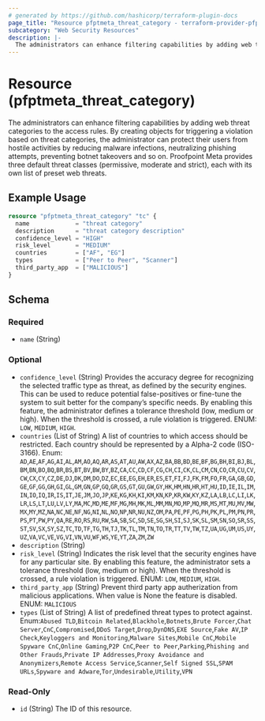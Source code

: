 ```yaml
---
# generated by https://github.com/hashicorp/terraform-plugin-docs
page_title: "Resource pfptmeta_threat_category - terraform-provider-pfptmeta"
subcategory: "Web Security Resources"
description: |-
  The administrators can enhance filtering capabilities by adding web threat categories to the access rules. By creating objects for triggering a violation based on threat categories, the administrator can protect their users from hostile activities by reducing malware infections, neutralizing phishing attempts, preventing botnet takeovers and so on. Proofpoint Meta provides three default threat classes (permissive, moderate and strict), each with its own list of preset web threats.
---
```


# Resource (pfptmeta_threat_category)

The administrators can enhance filtering capabilities by adding web threat categories to the access rules. By creating objects for triggering a violation based on threat categories, the administrator can protect their users from hostile activities by reducing malware infections, neutralizing phishing attempts, preventing botnet takeovers and so on. Proofpoint Meta provides three default threat classes (permissive, moderate and strict), each with its own list of preset web threats.

## Example Usage

```terraform
resource "pfptmeta_threat_category" "tc" {
  name             = "threat category"
  description      = "threat category description"
  confidence_level = "HIGH"
  risk_level       = "MEDIUM"
  countries        = ["AF", "EG"]
  types            = ["Peer to Peer", "Scanner"]
  third_party_app  = ["MALICIOUS"]
}
```

<!-- schema generated by tfplugindocs -->
## Schema

### Required

- `name` (String)

### Optional

- `confidence_level` (String) Provides the accuracy degree for recognizing the selected traffic type as threat, as defined by the security engines. This can be used to reduce potential false-positives or fine-tune the system to suit better for the company’s specific needs. By enabling this feature, the administrator defines a tolerance threshold (low, medium or high). When the threshold is crossed, a rule violation is triggered. ENUM: `LOW`, `MEDIUM`, `HIGH`.
- `countries` (List of String) A list of countries to which access should be restricted. Each country should be represented by a Alpha-2 code (ISO-3166). Enum: `AD`,`AE`,`AF`,`AG`,`AI`,`AL`,`AM`,`AO`,`AQ`,`AR`,`AS`,`AT`,`AU`,`AW`,`AX`,`AZ`,`BA`,`BB`,`BD`,`BE`,`BF`,`BG`,`BH`,`BI`,`BJ`,`BL`,`BM`,`BN`,`BO`,`BQ`,`BR`,`BS`,`BT`,`BV`,`BW`,`BY`,`BZ`,`CA`,`CC`,`CD`,`CF`,`CG`,`CH`,`CI`,`CK`,`CL`,`CM`,`CN`,`CO`,`CR`,`CU`,`CV`,`CW`,`CX`,`CY`,`CZ`,`DE`,`DJ`,`DK`,`DM`,`DO`,`DZ`,`EC`,`EE`,`EG`,`EH`,`ER`,`ES`,`ET`,`FI`,`FJ`,`FK`,`FM`,`FO`,`FR`,`GA`,`GB`,`GD`,`GE`,`GF`,`GG`,`GH`,`GI`,`GL`,`GM`,`GN`,`GP`,`GQ`,`GR`,`GS`,`GT`,`GU`,`GW`,`GY`,`HK`,`HM`,`HN`,`HR`,`HT`,`HU`,`ID`,`IE`,`IL`,`IM`,`IN`,`IO`,`IQ`,`IR`,`IS`,`IT`,`JE`,`JM`,`JO`,`JP`,`KE`,`KG`,`KH`,`KI`,`KM`,`KN`,`KP`,`KR`,`KW`,`KY`,`KZ`,`LA`,`LB`,`LC`,`LI`,`LK`,`LR`,`LS`,`LT`,`LU`,`LV`,`LY`,`MA`,`MC`,`MD`,`ME`,`MF`,`MG`,`MH`,`MK`,`ML`,`MM`,`MN`,`MO`,`MP`,`MQ`,`MR`,`MS`,`MT`,`MU`,`MV`,`MW`,`MX`,`MY`,`MZ`,`NA`,`NC`,`NE`,`NF`,`NG`,`NI`,`NL`,`NO`,`NP`,`NR`,`NU`,`NZ`,`OM`,`PA`,`PE`,`PF`,`PG`,`PH`,`PK`,`PL`,`PM`,`PN`,`PR`,`PS`,`PT`,`PW`,`PY`,`QA`,`RE`,`RO`,`RS`,`RU`,`RW`,`SA`,`SB`,`SC`,`SD`,`SE`,`SG`,`SH`,`SI`,`SJ`,`SK`,`SL`,`SM`,`SN`,`SO`,`SR`,`SS`,`ST`,`SV`,`SX`,`SY`,`SZ`,`TC`,`TD`,`TF`,`TG`,`TH`,`TJ`,`TK`,`TL`,`TM`,`TN`,`TO`,`TR`,`TT`,`TV`,`TW`,`TZ`,`UA`,`UG`,`UM`,`US`,`UY`,`UZ`,`VA`,`VC`,`VE`,`VG`,`VI`,`VN`,`VU`,`WF`,`WS`,`YE`,`YT`,`ZA`,`ZM`,`ZW`
- `description` (String)
- `risk_level` (String) Indicates the risk level that the security engines have for any particular site. By enabling this feature, the administrator sets a tolerance threshold (low, medium or high). When the threshold is crossed, a rule violation is triggered. ENUM: `LOW`, `MEDIUM`, `HIGH`.
- `third_party_app` (String) Prevent third party app autherization from malicious applications. When value is None the feature is disabled. ENUM: `MALICIOUS`
- `types` (List of String) A list of predefined threat types to protect against. Enum:`Abused TLD`,`Bitcoin Related`,`Blackhole`,`Botnets`,`Brute Forcer`,`Chat Server`,`CnC`,`Compromised`,`DDoS Target`,`Drop`,`DynDNS`,`EXE Source`,`Fake AV`,`IP Check`,`Keyloggers and Monitoring`,`Malware Sites`,`Mobile CnC`,`Mobile Spyware CnC`,`Online Gaming`,`P2P CnC`,`Peer to Peer`,`Parking`,`Phishing and Other Frauds`,`Private IP Addresses`,`Proxy Avoidance and Anonymizers`,`Remote Access Service`,`Scanner`,`Self Signed SSL`,`SPAM URLs`,`Spyware and Adware`,`Tor`,`Undesirable`,`Utility`,`VPN`

### Read-Only

- `id` (String) The ID of this resource.
